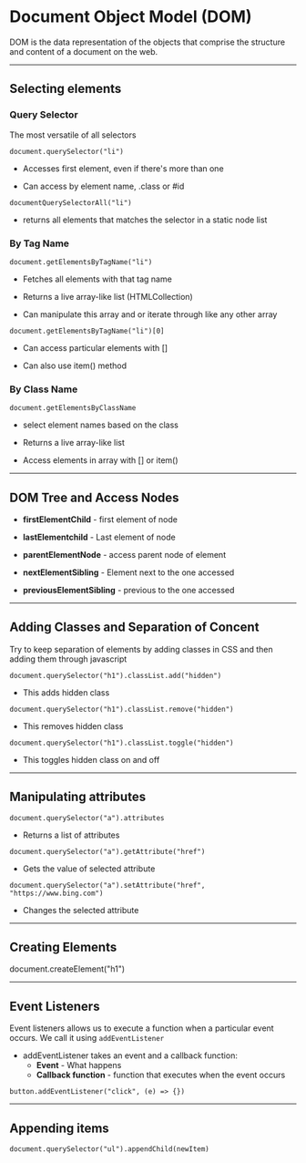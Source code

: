 # **Document Object Model (DOM)**

DOM is the data representation of the objects that comprise the structure and content of a document on the web.

---


## **Selecting elements**


### Query Selector

The most versatile of all selectors

`document.querySelector("li")`

- Accesses first element, even if there's more than one

- Can access by element name, .class or #id

`documentQuerySelectorAll("li")`
- returns all elements that matches the selector in a static node list


### By Tag Name

`document.getElementsByTagName("li")`
- Fetches all elements with that tag name

- Returns a live array-like list (HTMLCollection)

- Can manipulate this array and or iterate through like any other array

`document.getElementsByTagName("li")[0]`
- Can access particular elements with []

- Can also use item() method

### By Class Name

`document.getElementsByClassName`
- select element names based on the class

- Returns a live array-like list

- Access elements in array with [] or item()

---

## **DOM Tree and Access Nodes**


- **firstElementChild** - first element of node

- **lastElementchild** - Last element of node

- **parentElementNode** - access parent node of element

- **nextElementSibling** - Element next to the one accessed

- **previousElementSibling** - previous to the one accessed

---

## **Adding Classes and Separation of Concent**



Try to keep separation of elements by adding classes in CSS and then adding them through javascript

`document.querySelector("h1").classList.add("hidden")`

- This adds hidden class

`document.querySelector("h1").classList.remove("hidden")`

- This removes hidden class

`document.querySelector("h1").classList.toggle("hidden")`

- This toggles hidden class on and off

---
## **Manipulating attributes**

`document.querySelector("a").attributes`

- Returns a list of attributes

`document.querySelector("a").getAttribute("href")`

- Gets the value of selected attribute

`document.querySelector("a").setAttribute("href", "https://www.bing.com")`

- Changes the selected attribute

---

## **Creating Elements**

document.createElement("h1")

---

## **Event Listeners**

Event listeners allows us to execute a function when a particular event occurs. We call it using `addEventListener`

- addEventListener takes an event and a callback function:
     - **Event** - What happens
     - **Callback function** - function that executes when the event occurs

`button.addEventListener("click", (e) => {})`

---

## **Appending items**

`document.querySelector("ul").appendChild(newItem)`

